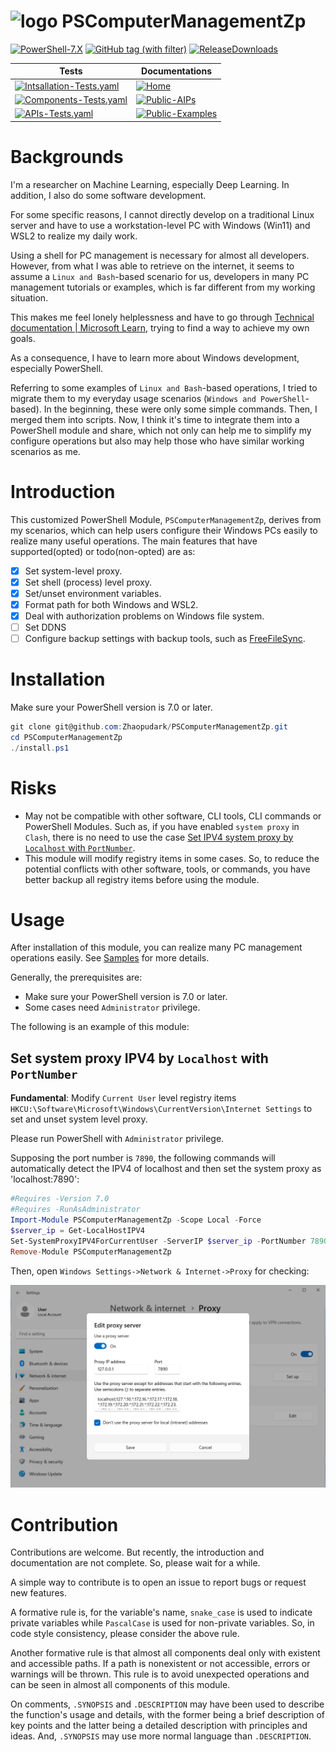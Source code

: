 # ![logo](https://raw.githubusercontent.com/PowerShell/PowerShell/master/assets/ps_black_64.svg?sanitize=true) PSComputerManagementZp

[![PowerShell-7.X](https://img.shields.io/badge/PowerShell-7.X-blue?logo=powershell)](https://learn.microsoft.com/en-us/powershell/)
[![GitHub tag (with filter)](https://img.shields.io/github/v/tag/Zhaopudark/PSComputerManagementZp)](https://github.com/Zhaopudark/PSComputerManagementZp/tags)
[![ReleaseDownloads](https://img.shields.io/github/downloads/Zhaopudark/PSComputerManagementZp/total.svg?style=flat-square)](https://github.com/Zhaopudark/PSComputerManagementZp/releases)

| Tests                                                        | Documentations                                               |
| ------------------------------------------------------------ | ------------------------------------------------------------ |
| [![Intsallation-Tests.yaml](https://github.com/Zhaopudark/PSComputerManagementZp/actions/workflows/Intsallation-Tests.yaml/badge.svg)](https://github.com/Zhaopudark/PSComputerManagementZp/actions) | [![Home](https://img.shields.io/badge/Home-Home-blue)](README.md) |
| [![Components-Tests.yaml](https://github.com/Zhaopudark/PSComputerManagementZp/actions/workflows/Components-Tests.yaml/badge.svg)](https://github.com/Zhaopudark/PSComputerManagementZp/actions) | [![Public-AIPs](https://img.shields.io/badge/Public-AIPs-orange)](Tests/APIs/README.md) |
| [![APIs-Tests.yaml](https://github.com/Zhaopudark/PSComputerManagementZp/actions/workflows/APIs-Tests.yaml/badge.svg)](https://github.com/Zhaopudark/PSComputerManagementZp/actions) | [![Public-Examples](https://img.shields.io/badge/Public-Examples-red)](Examples/README.md) |

# Backgrounds

I'm a researcher on Machine Learning, especially Deep Learning. In addition, I also do some software development. 

For some specific reasons, I cannot directly develop on a traditional Linux server and have to use a workstation-level PC with Windows (Win11) and WSL2 to realize my daily work. 

Using a shell for PC management is necessary for almost all developers. However, from what I was able to retrieve on the internet, it seems to assume a `Linux and Bash`-based scenario for us, developers in many PC management tutorials or examples, which is far different from my working situation.

This makes me feel lonely helplessness and have to go through [Technical documentation | Microsoft Learn](https://learn.microsoft.com/en-us/docs/), trying to find a way to achieve my own goals.

As a consequence, I have to learn more about Windows development, especially PowerShell. 

Referring to some examples of `Linux and Bash`-based operations, I tried to migrate them to my everyday usage scenarios (`Windows and PowerShell`-based). In the beginning, these were only some simple commands. Then, I merged them into scripts. Now, I think it's time to integrate them into a PowerShell module and share, which not only can help me to simplify my configure operations but also may help those who have similar working scenarios as me.  

# Introduction

This customized PowerShell Module, `PSComputerManagementZp`, derives from my scenarios, which can help users configure their Windows PCs easily to realize many useful operations.  The main features that have supported(opted) or todo(non-opted) are as:

- [x] Set system-level proxy.
- [x] Set shell (process) level proxy.
- [x] Set/unset environment variables.
- [x] Format path for both Windows and WSL2.
- [x] Deal with authorization problems on Windows file system.
- [ ] Set DDNS 
- [ ] Configure backup settings with backup tools, such as [FreeFileSync](https://freefilesync.org/download.php).

# Installation

Make sure your PowerShell version is 7.0 or later.

```powershell
git clone git@github.com:Zhaopudark/PSComputerManagementZp.git
cd PSComputerManagementZp
./install.ps1
```

# Risks

- May not be compatible with other software, CLI tools, CLI commands or PowerShell Modules. Such as, if you have enabled `system proxy` in `Clash`, there is no need to use the case [Set IPV4 system proxy by `Localhost` with `PortNumber`](#Set-system-proxy-IPV4-by-Localhost-with-PortNumber).
- This module will modify registry items in some cases. So, to reduce the potential conflicts with other software, tools, or commands, you have better backup all registry items before using the module. 

# Usage

After installation of this module, you can realize many PC management operations easily. See [Samples](Samples.md) for more details.

Generally, the prerequisites are:

- Make sure your PowerShell version is 7.0 or later.
- Some cases need `Administrator` privilege.

The following is an example of this module:

## Set system proxy IPV4 by `Localhost` with `PortNumber`

**Fundamental**: Modify `Current User` level registry items  `HKCU:\Software\Microsoft\Windows\CurrentVersion\Internet Settings` to set and unset system level proxy.

Please run PowerShell with `Administrator` privilege. 

Supposing the port number is `7890`, the following commands will automatically detect the IPV4 of localhost and then set the system proxy as 'localhost:7890':

```powershell
#Requires -Version 7.0
#Requires -RunAsAdministrator
Import-Module PSComputerManagementZp -Scope Local -Force
$server_ip = Get-LocalHostIPV4
Set-SystemProxyIPV4ForCurrentUser -ServerIP $server_ip -PortNumber 7890
Remove-Module PSComputerManagementZp
```

Then, open `Windows Settings->Network & Internet->Proxy` for checking:

<img src="./Assets/README.assets/image-20230703160155455.png" alt="image-20230703160155455" style="zoom:67%;" />

# Contribution

Contributions are welcome. But recently, the introduction and documentation are not complete. So, please wait for a while.

A simple way to contribute is to open an issue to report bugs or request new features.

A formative rule is, for the variable's name, `snake_case` is used to indicate private variables while `PascalCase` is used for non-private variables. So, in code style consistency, please consider the above rule.

Another formative rule is that almost all components deal only with existent and accessible paths. If a path is nonexistent or not accessible, errors or warnings will be thrown. This rule is to avoid unexpected operations and can be seen in almost all components of this module.

On comments, `.SYNOPSIS` and `.DESCRIPTION` may have been used to describe the function's usage and details, with the former being a brief description of key points and the latter being a detailed description with principles and ideas. And, `.SYNOPSIS` may use more normal language than `.DESCRIPTION`.